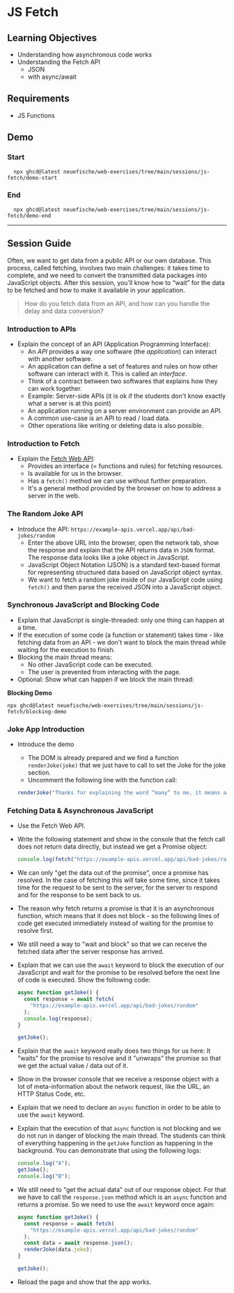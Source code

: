 # JS Fetch

## Learning Objectives

- Understanding how asynchronous code works
- Understanding the Fetch API
  - JSON
  - with async/await

## Requirements

- JS Functions

## Demo

### Start

```
  npx ghcd@latest neuefische/web-exercises/tree/main/sessions/js-fetch/demo-start
```

### End

```
  npx ghcd@latest neuefische/web-exercises/tree/main/sessions/js-fetch/demo-end
```

---

## Session Guide

Often, we want to get data from a public API or our own database. This process, called fetching, involves two main challenges: it takes time to complete, and we need to convert the transmitted data packages into JavaScript objects.
After this session, you’ll know how to “wait” for the data to be fetched and how to make it available in your application.

> How do you fetch data from an API, and how can you handle the delay and data conversion?

### Introduction to APIs

- Explain the concept of an API (Application Programming Interface):
  - An _API_ provides a way one software (the _application_) can interact with another software.
  - An application can define a set of features and rules on how other software can interact with it. This is called an _interface_.
  - Think of a contract between two softwares that explains how they can work together.
  - Example: Server-side APIs (it is ok if the students don't know exactly what a server is at this point)
  - An application running on a server environment can provide an API.
  - A common use-case is an API to read / load data.
  - Other operations like writing or deleting data is also possible.

### Introduction to Fetch

- Explain the [Fetch Web API](https://developer.mozilla.org/en-US/docs/Web/API/Fetch_API):
  - Provides an interface (= functions and rules) for fetching resources.
  - Is available for us in the browser.
  - Has a `fetch()` method we can use without further preparation.
  - It's a general method provided by the browser on how to address a server in the web.

### The Random Joke API

- Introduce the API: `https://example-apis.vercel.app/api/bad-jokes/random`
  - Enter the above URL into the browser, open the network tab, show the response and explain that the API returns data in `JSON` format. The response data looks like a joke object in JavaScript.
  - JavaScript Object Notation (JSON) is a standard text-based format for representing structured data based on JavaScript object syntax.
  - We want to fetch a random joke inside of our JavaScript code using `fetch()` and then parse the received JSON into a JavaScript object.

### Synchronous JavaScript and Blocking Code

- Explain that JavaScript is single-threaded: only one thing can happen at a time.
- If the execution of some code (a function or statement) takes time - like fetching data from an API - we don't want to block the main thread while waiting for the execution to finish.
- Blocking the main thread means:
  - No other JavaScript code can be executed.
  - The user is prevented from interacting with the page.
- Optional: Show what can happen if we block the main thread:

**Blocking Demo**

```
npx ghcd@latest neuefische/web-exercises/tree/main/sessions/js-fetch/blocking-demo
```

### Joke App Introduction

- Introduce the demo

  - The DOM is already prepared and we find a function `renderJoke(joke)` that we just have to call to set the Joke for the joke section.
  - Uncomment the following line with the function call:

  ```js
  renderJoke("Thanks for explaining the word “many” to me, it means a lot.");
  ```

### Fetching Data & Asynchronous JavaScript

- Use the Fetch Web API.

- Write the following statement and show in the console that the fetch call does not return data directly, but instead we get a Promise object:

  ```js
  console.log(fetch("https://example-apis.vercel.app/api/bad-jokes/random"));
  ```

- We can only "get the data out of the promise", once a promise has resolved. In the case of fetching this will take some time, since it takes time for the request to be sent to the server, for the server to respond and for the response to be sent back to us.
- The reason why fetch returns a promise is that it is an asynchronous function, which means that it does not block - so the following lines of code get executed immediately instead of waiting for the promise to resolve first.
- We still need a way to "wait and block" so that we can receive the fetched data after the server response has arrived.
- Explain that we can use the `await` keyword to block the execution of our JavaScript and wait for the promise to be resolved before the next line of code is executed. Show the following code:

  ```js
  async function getJoke() {
    const response = await fetch(
      "https://example-apis.vercel.app/api/bad-jokes/random"
    );
    console.log(response);
  }

  getJoke();
  ```

- Explain that the `await` keyword really does two things for us here: It "waits" for the promise to resolve and it "unwraps" the promise so that we get the actual value / data out of it.
- Show in the browser console that we receive a response object with a lot of meta-information about the network request, like the URL, an HTTP Status Code, etc.

- Explain that we need to declare an `async` function in order to be able to use the `await` keyword.
- Explain that the execution of that `async` function is not blocking and we do not run in danger of blocking the main thread. The students can think of everything happening in the `getJoke` function as happening in the background. You can demonstrate that using the following logs:

  ```js
  console.log("A");
  getJoke();
  console.log("B");
  ```

- We still need to "get the actual data" out of our response object. For that we have to call the `response.json` method which is an `async` function and returns a promise. So we need to use the `await` keyword once again:

  ```js
  async function getJoke() {
    const response = await fetch(
      "https://example-apis.vercel.app/api/bad-jokes/random"
    );
    const data = await response.json();
    renderJoke(data.joke);
  }

  getJoke();
  ```

- Reload the page and show that the app works.
